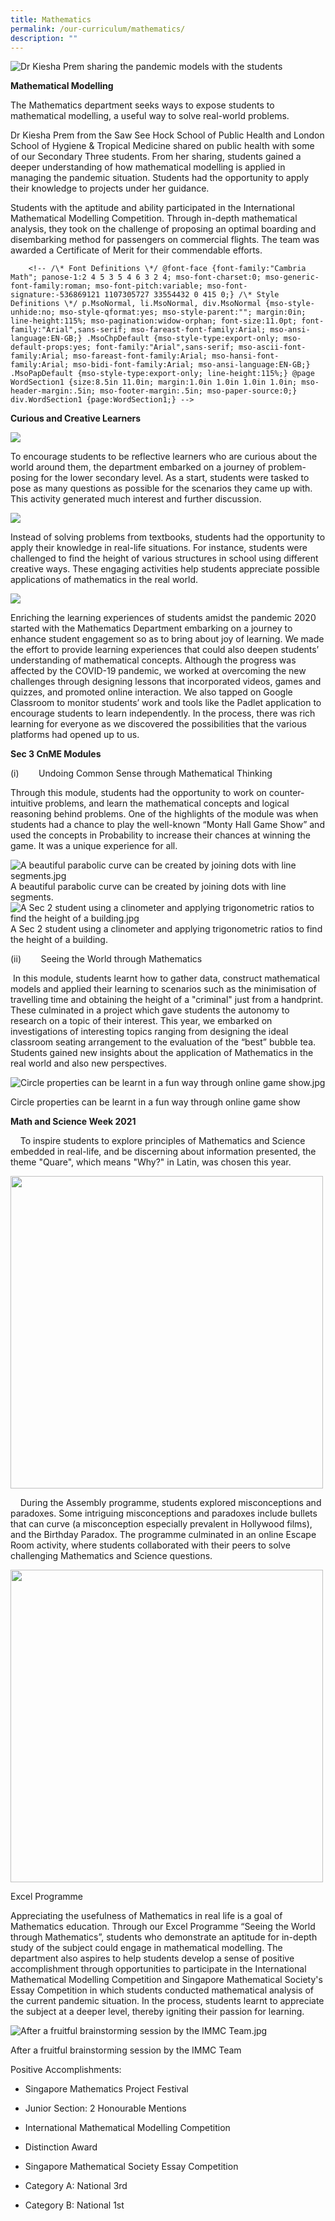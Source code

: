 ```yaml
---
title: Mathematics
permalink: /our-curriculum/mathematics/
description: ""
---
```

 ![Dr Kiesha Prem sharing the pandemic models with the students](/images/Dr%20Kiesha%20Prem%20sharing%20the%20pandemic%20models%20with%20the%20students.jpg)

**Mathematical Modelling**

The Mathematics department seeks ways to expose students to mathematical modelling, a useful way to solve real-world problems.

Dr Kiesha Prem from the Saw See Hock School of Public Health and London School of Hygiene & Tropical Medicine shared on public health with some of our Secondary Three students. From her sharing, students gained a deeper understanding of how mathematical modelling is applied in managing the pandemic situation. Students had the opportunity to apply their knowledge to projects under her guidance.

Students with the aptitude and ability participated in the International Mathematical Modelling Competition. Through in-depth mathematical analysis, they took on the challenge of proposing an optimal boarding and disembarking method for passengers on commercial flights. The team was awarded a Certificate of Merit for their commendable efforts.


        <!-- /\* Font Definitions \*/ @font-face {font-family:"Cambria Math"; panose-1:2 4 5 3 5 4 6 3 2 4; mso-font-charset:0; mso-generic-font-family:roman; mso-font-pitch:variable; mso-font-signature:-536869121 1107305727 33554432 0 415 0;} /\* Style Definitions \*/ p.MsoNormal, li.MsoNormal, div.MsoNormal {mso-style-unhide:no; mso-style-qformat:yes; mso-style-parent:""; margin:0in; line-height:115%; mso-pagination:widow-orphan; font-size:11.0pt; font-family:"Arial",sans-serif; mso-fareast-font-family:Arial; mso-ansi-language:EN-GB;} .MsoChpDefault {mso-style-type:export-only; mso-default-props:yes; font-family:"Arial",sans-serif; mso-ascii-font-family:Arial; mso-fareast-font-family:Arial; mso-hansi-font-family:Arial; mso-bidi-font-family:Arial; mso-ansi-language:EN-GB;} .MsoPapDefault {mso-style-type:export-only; line-height:115%;} @page WordSection1 {size:8.5in 11.0in; margin:1.0in 1.0in 1.0in 1.0in; mso-header-margin:.5in; mso-footer-margin:.5in; mso-paper-source:0;} div.WordSection1 {page:WordSection1;} -->

**Curious and Creative Learners**

![](/images/Samples%20of%20problem-posing%20tasks%20submitted.jpg)

To encourage students to be reflective learners who are curious about the world around them, the department embarked on a journey of problem-posing for the lower secondary level. As a start, students were tasked to pose as many questions as possible for the scenarios they came up with. This activity generated much interest and further discussion.

![](/images/Finding%20the%20height%20of%20the%20Confucius%20statue.jpg)

Instead of solving problems from textbooks, students had the opportunity to apply their knowledge in real-life situations. For instance, students were challenged to find the height of various structures in school using different creative ways. These engaging activities help students appreciate possible applications of mathematics in the real world.

![](/images/The%20measuring%20tape%20is%20not%20long%20enough.jpg)


Enriching the learning experiences of students amidst the pandemic 2020 started with the Mathematics Department embarking on a journey to enhance student engagement so as to bring about joy of learning. We made the effort to provide learning experiences that could also deepen students’ understanding of mathematical concepts. Although the progress was affected by the COVID-19 pandemic, we worked at overcoming the new challenges through designing lessons that incorporated videos, games and quizzes, and promoted online interaction. We also tapped on Google Classroom to monitor students’ work and tools like the Padlet application to encourage students to learn independently. In the process, there was rich learning for everyone as we discovered the possibilities that the various platforms had opened up to us.

**Sec 3 CnME Modules**

(i)        Undoing Common Sense through Mathematical Thinking

Through this module, students had the opportunity to work on counter-intuitive problems, and learn the mathematical concepts and logical reasoning behind problems. One of the highlights of the module was when students had a chance to play the well-known “Monty Hall Game Show” and used the concepts in Probability to increase their chances at winning the game. It was a unique experience for all.


![A beautiful parabolic curve can be created by joining dots with line segments.jpg](https://nanhuahigh.moe.edu.sg/qql/slot/u528/Our%20Curriculum%202021/Mathematics/A%20beautiful%20parabolic%20curve%20can%20be%20created%20by%20joining%20dots%20with%20line%20segments.jpg)  A beautiful parabolic curve can be created by joining dots with line segments.
<br>
![A Sec 2 student using a clinometer and applying trigonometric ratios to find the height of a building.jpg](/images/A%20Sec%202%20student%20using%20a%20clinometer.jpg) A Sec 2 student using a clinometer and applying trigonometric ratios to find the height of a building.  
 

  

(ii)        Seeing the World through Mathematics

 In this module, students learnt how to gather data, construct mathematical models and applied their learning to scenarios such as the minimisation of travelling time and obtaining the height of a "criminal" just from a handprint. These culminated in a project which gave students the autonomy to research on a topic of their interest. This year, we embarked on investigations of interesting topics ranging from designing the ideal classroom seating arrangement to the evaluation of the “best” bubble tea. Students gained new insights about the application of Mathematics in the real world and also new perspectives. 

![Circle properties can be learnt in a fun way through online game show.jpg](/images/Circle%20properties%20can%20be%20learnt%20in%20a%20fun%20way%20through%20online%20game%20show.jpg)

Circle properties can be learnt in a fun way through online game show

  

**Math and Science Week 2021**   

    To inspire students to explore principles of Mathematics and Science embedded in real-life, and be discerning about information presented, the theme "Quare", which means "Why?" in Latin, was chosen this year.

<img src="/images/math1.png" 
         style="width:500px"
	/>
<br>

  

    During the Assembly programme, students explored misconceptions and paradoxes. Some intriguing misconceptions and paradoxes include bullets that can curve (a misconception especially prevalent in Hollywood films), and the Birthday Paradox. The programme culminated in an online Escape Room activity, where students collaborated with their peers to solve challenging Mathematics and Science questions.  

<img src="/images/math2.png" 
         style="width:500px"
	/>
<br>
  

  

Excel Programme

Appreciating the usefulness of Mathematics in real life is a goal of Mathematics education. Through our Excel Programme “Seeing the World through Mathematics”, students who demonstrate an aptitude for in-depth study of the subject could engage in mathematical modelling. The department also aspires to help students develop a sense of positive accomplishment through opportunities to participate in the International Mathematical Modelling Competition and Singapore Mathematical Society's Essay Competition in which students conducted mathematical analysis of the current pandemic situation. In the process, students learnt to appreciate the subject at a deeper level, thereby igniting their passion for learning.

  

![After a fruitful brainstorming session by the IMMC Team.jpg](/images/After%20a%20fruitful%20brainstorming%20session%20by%20the%20IMMC%20Team.jpg)  


After a fruitful brainstorming session by the IMMC Team 

  

  

Positive Accomplishments:  

*   Singapore Mathematics Project Festival 
    

*   Junior Section: 2 Honourable Mentions
    

*   International Mathematical Modelling Competition
    

*   Distinction Award
    

*   Singapore Mathematical Society Essay Competition 
    

*   Category A: National 3rd 
    
*   Category B: National 1st